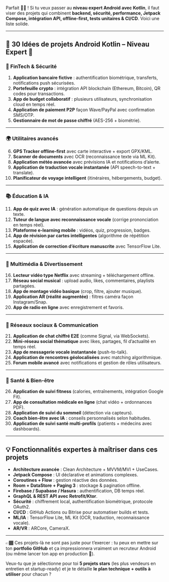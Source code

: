 Parfait 🙌🏾 ! Si tu veux passer au **niveau expert Android avec Kotlin**, il faut viser des projets qui combinent **backend, sécurité, performance, Jetpack Compose, intégration API, offline-first, tests unitaires & CI/CD**. Voici une liste solide.

---

## 📱 30 Idées de projets Android Kotlin – Niveau Expert 🚀

### 🏦 FinTech & Sécurité

1. **Application bancaire fictive** : authentification biométrique, transferts, notifications push sécurisées.
2. **Portefeuille crypto** : intégration API blockchain (Ethereum, Bitcoin), QR codes pour transactions.
3. **App de budget collaboratif** : plusieurs utilisateurs, synchronisation cloud en temps réel.
4. **Application de paiement P2P** façon Wave/PayPal avec confirmation SMS/OTP.
5. **Gestionnaire de mot de passe chiffré** (AES-256 + biométrie).

---

### 🌍 Utilitaires avancés

6. **GPS Tracker offline-first** avec carte interactive + export GPX/KML.
7. **Scanner de documents** avec OCR (reconnaissance texte via ML Kit).
8. **Application météo avancée** avec prévisions IA et notifications d’alerte.
9. **Application de traduction vocale instantanée** (API speech-to-text + translate).
10. **Planificateur de voyage intelligent** (itinéraires, hébergements, budget).

---

### 📚 Éducation & IA

11. **App de quiz avec IA** : génération automatique de questions depuis un texte.
12. **Tuteur de langue avec reconnaissance vocale** (corrige prononciation en temps réel).
13. **Plateforme e-learning mobile** : vidéos, quiz, progression, badges.
14. **App de révision par cartes intelligentes** (algorithme de répétition espacée).
15. **Application de correction d’écriture manuscrite** avec TensorFlow Lite.

---

### 🎵 Multimédia & Divertissement

16. **Lecteur vidéo type Netflix** avec streaming + téléchargement offline.
17. **Réseau social musical** : upload audio, likes, commentaires, playlists partagées.
18. **App de montage vidéo basique** (crop, filtre, ajouter musique).
19. **Application AR (réalité augmentée)** : filtres caméra façon Instagram/Snap.
20. **App de radio en ligne** avec enregistrement et favoris.

---

### 💬 Réseaux sociaux & Communication

21. **Application de chat chiffré E2E** (comme Signal, via WebSockets).
22. **Mini-réseau social thématique** avec likes, partages, fil d’actualité en temps réel.
23. **App de messagerie vocale instantanée** (push-to-talk).
24. **Application de rencontres géolocalisées** avec matching algorithmique.
25. **Forum mobile avancé** avec notifications et gestion de rôles utilisateurs.

---

### 🏥 Santé & Bien-être

26. **Application de suivi fitness** (calories, entraînements, intégration Google Fit).
27. **App de consultation médicale en ligne** (chat vidéo + ordonnances PDF).
28. **Application de suivi du sommeil** (détection via capteurs).
29. **Coach bien-être avec IA** : conseils personnalisés selon habitudes.
30. **Application de suivi santé multi-profils** (patients + médecins avec dashboards).

---

## 💡 Fonctionnalités expertes à maîtriser dans ces projets

* **Architecture avancée** : Clean Architecture + MVVM/MVI + UseCases.
* **Jetpack Compose** : UI déclarative et animations complexes.
* **Coroutines + Flow** : gestion réactive des données.
* **Room + DataStore + Paging 3** : stockage & pagination offline.
* **Firebase / Supabase / Hasura** : authentification, DB temps réel.
* **GraphQL & REST API avec Retrofit/Ktor**.
* **Sécurité** : chiffrement local, authentification biométrique, protocole OAuth2.
* **CI/CD** : GitHub Actions ou Bitrise pour automatiser builds et tests.
* **ML/IA** : TensorFlow Lite, ML Kit (OCR, traduction, reconnaissance vocale).
* **AR/VR** : ARCore, CameraX.

---

👉🏾 Ces projets-là ne sont pas juste pour t’exercer : tu peux en mettre sur ton **portfolio GitHub** et ça impressionnera vraiment un recruteur Android (ou même lancer ton app en production 🚀).

Veux-tu que je sélectionne pour toi **5 projets stars** (les plus vendeurs en entretien et startup-ready) et je te détaille **le plan technique + outils à utiliser** pour chacun ?
